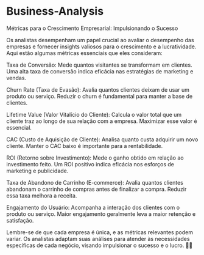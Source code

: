 # Business-Analysis

Métricas para o Crescimento Empresarial: Impulsionando o Sucesso

Os analistas desempenham um papel crucial ao avaliar o desempenho das empresas e fornecer insights valiosos para o crescimento e a lucratividade. Aqui estão algumas métricas essenciais que eles consideram:

Taxa de Conversão: Mede quantos visitantes se transformam em clientes. Uma alta taxa de conversão indica eficácia nas estratégias de marketing e vendas.

Churn Rate (Taxa de Evasão): Avalia quantos clientes deixam de usar um produto ou serviço. Reduzir o churn é fundamental para manter a base de clientes.

Lifetime Value (Valor Vitalício do Cliente): Calcula o valor total que um cliente traz ao longo de sua relação com a empresa. Maximizar esse valor é essencial.

CAC (Custo de Aquisição de Cliente): Analisa quanto custa adquirir um novo cliente. Manter o CAC baixo é importante para a rentabilidade.

ROI (Retorno sobre Investimento): Mede o ganho obtido em relação ao investimento feito. Um ROI positivo indica eficácia nos esforços de marketing e publicidade.

Taxa de Abandono de Carrinho (E-commerce): Avalia quantos clientes abandonam o carrinho de compras antes de finalizar a compra. Reduzir essa taxa melhora a receita.

Engajamento do Usuário: Acompanha a interação dos clientes com o produto ou serviço. Maior engajamento geralmente leva a maior retenção e satisfação.

Lembre-se de que cada empresa é única, e as métricas relevantes podem variar. Os analistas adaptam suas análises para atender às necessidades específicas de cada negócio, visando impulsionar o sucesso e o lucro. 🚀💡
